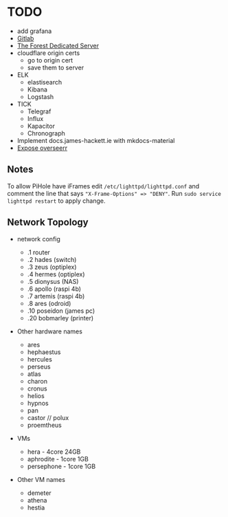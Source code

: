 # TODO

- add grafana
- [Gitlab](https://docs.gitlab.com/omnibus/docker/#install-gitlab-using-docker-compose)
- [The Forest Dedicated Server](https://hub.docker.com/r/jammsen/the-forest-dedicated-server)
- cloudflare origin certs
    - go to origin cert
    - save them to server
- ELK
    - elastisearch
    - Kibana
    - Logstash
- TICK
    - Telegraf
    - Influx
    - Kapacitor
    - Chronograph
- Implement docs.james-hackett.ie with mkdocs-material
- [Expose overseerr](https://docs.overseerr.dev/extending-overseerr/reverse-proxy)

## Notes

To allow PiHole have iFrames edit `/etc/lighttpd/lighttpd.conf` and comment the line that says `"X-Frame-Options" => "DENY"`.
Run `sudo service lighttpd restart` to apply change.

## Network Topology

- network config
    - .1 router
    - .2 hades (switch)
    - .3 zeus (optiplex)
    - .4 hermes (optiplex)
    - .5 dionysus (NAS)
    - .6 apollo (raspi 4b)
    - .7 artemis (raspi 4b)
    - .8 ares (odroid)
    - .10 poseidon (james pc)
    - .20 bobmarley (printer)

- Other hardware names
    - ares
    - hephaestus
    - hercules
    - perseus
    - atlas
    - charon
    - cronus
    - helios
    - hypnos
    - pan
    - castor // polux
    - proemtheus

- VMs
    - hera - 4core 24GB
    - aphrodite - 1core 1GB
    - persephone - 1core 1GB

- Other VM names
    - demeter
    - athena
    - hestia
